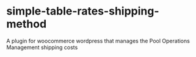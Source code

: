 # simple-table-rates-shipping-method
A plugin for woocommerce wordpress that manages the Pool Operations Management shipping costs
